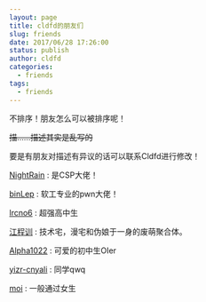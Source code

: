 ```yaml
---
layout: page
title: cldfd的朋友们
slug: friends
date: 2017/06/28 17:26:00
status: publish
author: cldfd
categories: 
  - friends
tags: 
  - friends
---
```


不排序！朋友怎么可以被排序呢！

<del>描……描述其实是乱写的</del>

要是有朋友对描述有异议的话可以联系Cldfd进行修改！

[NightRain](https://rainx.top/) : 是CSP大佬！

[binLep](https://binlep.github.io/) : 软工专业的pwn大佬！

[lrcno6](https://lrcno6.github.io/) : 超强高中生

[江程训](https://censujiang.com) : 技术宅，漫宅和伪娘于一身的废萌聚合体。

[Alpha1022](https://www.alpha1022.me) : 可爱的初中生OIer

[yizr-cnyali](https://yizr-cnyali.ac) : 同学qwq

[moi](https://moi-mo.github.io/) : 一般通过女生
